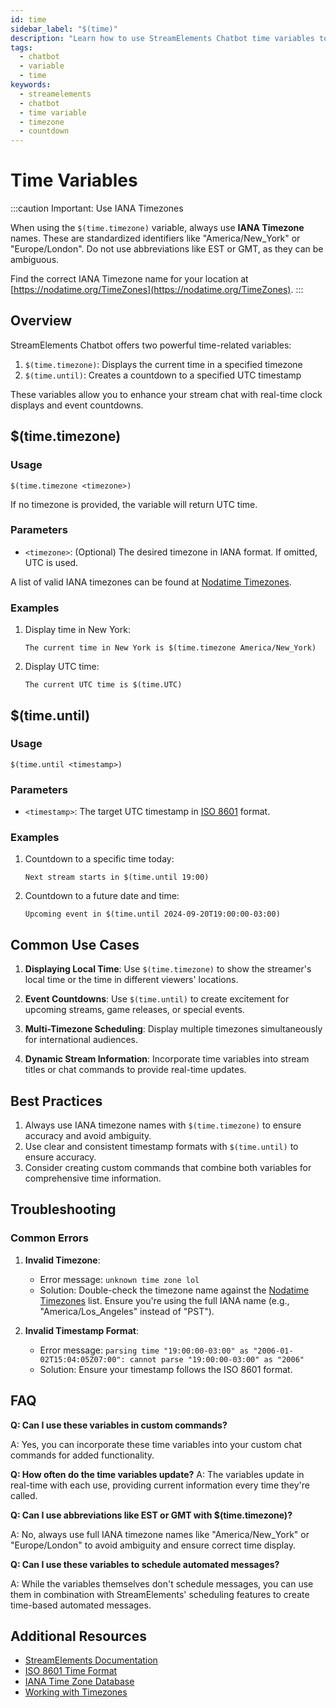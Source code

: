 ```yaml
---
id: time
sidebar_label: "$(time)"
description: "Learn how to use StreamElements Chatbot time variables to display current time and countdowns in your stream chat."
tags:
  - chatbot
  - variable
  - time
keywords:
  - streamelements
  - chatbot
  - time variable
  - timezone
  - countdown
---
```


# Time Variables

:::caution Important: Use IANA Timezones

When using the `$(time.timezone)` variable, always use **IANA Timezone** names. These are standardized identifiers like "America/New_York" or "Europe/London". Do not use abbreviations like EST or GMT, as they can be ambiguous.

Find the correct IANA Timezone name for your location at [https://nodatime.org/TimeZones](https://nodatime.org/TimeZones).
:::

## Overview

StreamElements Chatbot offers two powerful time-related variables:

1. `$(time.timezone)`: Displays the current time in a specified timezone
2. `$(time.until)`: Creates a countdown to a specified UTC timestamp

These variables allow you to enhance your stream chat with real-time clock displays and event countdowns.

## $(time.timezone)

### Usage

```
$(time.timezone <timezone>)
```

If no timezone is provided, the variable will return UTC time.

### Parameters

- `<timezone>`: (Optional) The desired timezone in IANA format. If omitted, UTC is used.

A list of valid IANA timezones can be found at [Nodatime Timezones](https://nodatime.org/TimeZones).

### Examples

1. Display time in New York:
   ```
   The current time in New York is $(time.timezone America/New_York)
   ```

2. Display UTC time:
   ```
   The current UTC time is $(time.UTC)
   ```

## $(time.until)

### Usage

```
$(time.until <timestamp>)
```

### Parameters

- `<timestamp>`: The target UTC timestamp in [ISO 8601](https://en.wikipedia.org/wiki/ISO_8601) format.

### Examples

1. Countdown to a specific time today:
   ```
   Next stream starts in $(time.until 19:00)
   ```

2. Countdown to a future date and time:
   ```
   Upcoming event in $(time.until 2024-09-20T19:00:00-03:00)
   ```

## Common Use Cases

1. **Displaying Local Time**: Use `$(time.timezone)` to show the streamer's local time or the time in different viewers' locations.

2. **Event Countdowns**: Use `$(time.until)` to create excitement for upcoming streams, game releases, or special events.

3. **Multi-Timezone Scheduling**: Display multiple timezones simultaneously for international audiences.

4. **Dynamic Stream Information**: Incorporate time variables into stream titles or chat commands to provide real-time updates.

## Best Practices

1. Always use IANA timezone names with `$(time.timezone)` to ensure accuracy and avoid ambiguity.
2. Use clear and consistent timestamp formats with `$(time.until)` to ensure accuracy.
3. Consider creating custom commands that combine both variables for comprehensive time information.

## Troubleshooting

### Common Errors

1. **Invalid Timezone**:
   - Error message: `unknown time zone lol`
   - Solution: Double-check the timezone name against the [Nodatime Timezones](https://nodatime.org/TimeZones) list. Ensure you're using the full IANA name (e.g., "America/Los_Angeles" instead of "PST").

2. **Invalid Timestamp Format**:
   - Error message: `parsing time "19:00:00-03:00" as "2006-01-02T15:04:05Z07:00": cannot parse "19:00:00-03:00" as "2006"`
   - Solution: Ensure your timestamp follows the ISO 8601 format.

## FAQ

**Q: Can I use these variables in custom commands?**

A: Yes, you can incorporate these time variables into your custom chat commands for added functionality.

**Q: How often do the time variables update?**
A: The variables update in real-time with each use, providing current information every time they're called.

**Q: Can I use abbreviations like EST or GMT with $(time.timezone)?**

A: No, always use full IANA timezone names like "America/New_York" or "Europe/London" to avoid ambiguity and ensure correct time display.

**Q: Can I use these variables to schedule automated messages?**

A: While the variables themselves don't schedule messages, you can use them in combination with StreamElements' scheduling features to create time-based automated messages.

## Additional Resources

- [StreamElements Documentation](https://dev.streamelements.com/docs)
- [ISO 8601 Time Format](https://en.wikipedia.org/wiki/ISO_8601)
- [IANA Time Zone Database](https://www.iana.org/time-zones)
- [Working with Timezones](https://www.timeanddate.com/time/time-zones.html)
